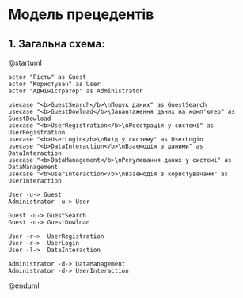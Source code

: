 # Модель прецедентів

## 1. Загальна схема:

@startuml

    actor "Гість" as Guest
    actor "Користувач" as User
    actor "Адміністратор" as Administrator

    usecase "<b>GuestSearch</b>\nПошук даних" as GuestSearch
    usecase "<b>GuestDowload</b>\Завантаження даних на комп'ютер" as GuestDowload
    usecase "<b>UserRegistration</b>\nРеєстрація у системі" as UserRegistration
    usecase "<b>UserLogin</b>\nВхід у систему" as UserLogin
    usecase "<b>DataInteraction</b>\nВзаємодія з даними" as DataInteraction
    usecase "<b>DataManagement</b>\nРегулювання даних у системі" as DataManagement
    usecase "<b>UserInteraction</b>\nВзаємодія з користувачами" as UserInteraction

    User -u-> Guest
    Administrator -u-> User

    Guest -u-> GuestSearch
    Guest -u-> GuestDowload

    User -r->  UserRegistration
    User -r->  UserLogin
    User -l->  DataInteraction

    Administrator -d-> DataManagement
    Administrator -d-> UserInteraction

@enduml

